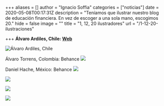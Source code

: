 +++
aliases = []
author = "Ignacio Soffia"
categories = ["noticias"]
date = 2020-05-08T00:17:31Z
description = "Teníamos que ilustrar nuestro blog de educación financiera. En vez de escoger a una sola mano, escogimos 20."
hide = false
image = ""
title = "1, 12, 20 ilustradores"
url = "/1-12-20-ilustraciones"

+++
**Álvaro Ardiles, Chile:** [**Web**](https://alvaroardiles.cl/)

![](/uploads/alvaroardiles.png "Álvaro Ardiles, Chile")

Álvaro Torrens, Colombia: Behance
![](/uploads/alvarotorrens.png)

Daniel Hache, México: Behance
![](/uploads/danielhache.png)

![](/uploads/danielaquintana.png)

![](/uploads/gestrudisshaw.png)

![](/uploads/hectoralvarez.png)